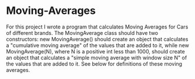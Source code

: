 # Moving-Averages

For this project I wrote a program that calculates Moving Averages for Cars of different brands.
The MovingAverage class should have two constructors: new MovingAverage() should create an object that calculates a "cumulative moving average" of the values that are added to it, while new MovingAverage(N), where N is a positive int less than 1000, should create an object that calculates a "simple moving average with window size N" of the values that are added to it. See below for definitions of these moving averages.
